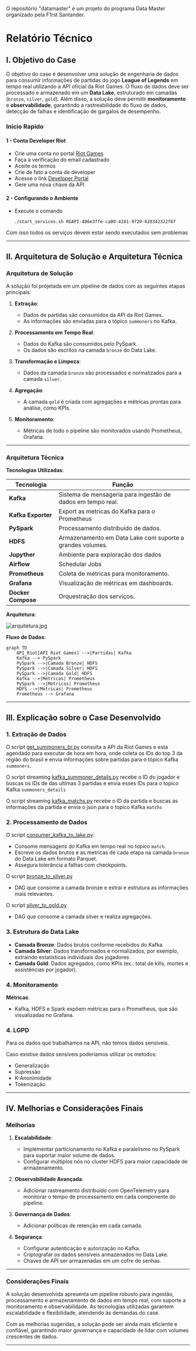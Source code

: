 O repositório "datamaster" é um projeto do programa Data Master organizado pela F1rst Santander. 

# **Relatório Técnico**

## **I. Objetivo do Case**

O objetivo do case é desenvolver uma solução de engenharia de dados para consumir informações de partidas do jogo **League of Legends** em tempo real utilizando a API oficial da Riot Games. O fluxo de dados deve ser processado e armazenado em um **Data Lake**, estruturado em camadas (`bronze`, `silver`, `gold`). Além disso, a solução deve permitir **monitoramento** e **observabilidade**, garantindo a rastreabilidade do fluxo de dados, detecção de falhas e identificação de gargalos de desempenho.

### **Inicio Rapido**

#### **1 - Conta Developer Riot**
   
   - Crie uma conta no portal [Riot Games](https://authenticate.riotgames.com/?client_id=riot-developer-portal&locale=en_US&method=riot_identity_signup&platform=web&redirect_uri=https%3A%2F%2Fauth.riotgames.com%2Fauthorize%3F_gl%3D1*mmhe2r*_ga*NTQ4MTM1NzkxLjE3Mjc4MzIwMzQ.*_ga_0X9JWXB87B*MTczMzMzMjQ4OS41LjAuMTczMzMzMjQ5MC4wLjAuMA..%26client_id%3Driot-developer-portal%26prompt%3Dsignup%26redirect_uri%3Dhttps%3A%2F%2Fdeveloper.riotgames.com%2Foauth2-callback%26response_type%3Dcode%26scope%3Dopenid%2520email%2520summoner%26ui_locales%3Den-US)
   - Faça a verificação do email cadastrado
   - Aceite os termos
   - Crie de fato a conta de developer
   - Acesse o link [Developer Portal](https://developer.riotgames.com/)
   - Gere uma nova chave da API

#### **2 - Configurando o Ambiente**
   - Execute o comando 
```
   ./start_services.sh RGAPI-406e3ffe-ca00-4181-9720-620342322f6f
``` 

Com isso todos os serviços devem estar sendo executados sem problemas

---

## **II. Arquitetura de Solução e Arquitetura Técnica**

### **Arquitetura de Solução**

A solução foi projetada em um pipeline de dados com as seguintes etapas principais:

1. **Extração**:
   - Dados de partidas são consumidos da API da Riot Games.
   - As informações são enviadas para o tópico `summoners` no Kafka.

2. **Processamento em Tempo Real**:
   - Dados do Kafka são consumidos pelo PySpark.
   - Os dados são escritos na camada `bronze` do Data Lake.

3. **Transformação e Limpeza**:
   - Dados da camada `bronze` são processados e normalizados para a camada `silver`.

4. **Agregação**:
   - A camada `gold` é criada com agregações e métricas prontas para análise, como KPIs.

5. **Monitoramento**:
   - Métricas de todo o pipeline são monitorados usando Prometheus, Grafana.

---

### **Arquitetura Técnica**

**Tecnologias Utilizadas**:

| Tecnologia         | Função                                                      |
|--------------------|-------------------------------------------------------------|
| **Kafka**          | Sistema de mensageria para ingestão de dados em tempo real. |
| **Kafka Exporter** | Export as metricas do Kafka para o Prometheus               |
| **PySpark**        | Processamento distribuído de dados.                         |
| **HDFS**           | Armazenamento em Data Lake com suporte a grandes volumes.   |
| **Jupyther**       | Ambiente para exploração dos dados                          |
| **Airflow**        | Schedular Jobs                                              |
| **Prometheus**     | Coleta de métricas para monitoramento.                      |
| **Grafana**        | Visualização de métricas em dashboards.                     |
| **Docker Compose** | Orquestração dos serviços.                                  |

**Arquitetura**:

![arquitetura.jpg](arquitetura.jpg)

**Fluxo de Dados**:

```mermaid
graph TD
    API_Riot[API Riot Games] -->|Partidas| Kafka
    Kafka --> PySpark
    PySpark -->|Camada Bronze| HDFS
    PySpark -->|Camada Silver| HDFS
    PySpark -->|Camada Gold| HDFS
    Kafka -->|Métricas| Prometheus
    PySpark -->|Métricas| Prometheus
    HDFS -->|Métricas| Prometheus
    Prometheus --> Grafana
```

---

## **III. Explicação sobre o Case Desenvolvido**

### **1. Extração de Dados**

O script [get_summoners_br.py](base/airflow/dags/get_summoners_br.py) consulta a API da Riot Games e esta agendado para executar de hora em hora, onde coleta os IDs do top 3 da região do brasil e envia informações sobre partidas para o tópico Kafka `summoners`.

O script streaming [kafka_summoner_details.py](base/riot/kafka_summoner_details.py) recebe o ID do jogador e buscas os IDs de das ultimas 3 partidas e envia esses IDs para o topico Kafka  `summoners_details`

O script streaming [kafka_matchs.py](base/riot/kafka_matchs.py) recebe o ID da partida e buscas as informações da partida e envia o json para o topico Kafka  `matchs`

### **2. Processamento de Dados**

O script [consumer_kafka_to_lake.py](base/riot/consumer_kafka_to_lake.py):
- Consome mensagens do Kafka em tempo real no topico  `match`.
- Escreve os dados brutos e as metricas de cada etapa na camada `bronze` do Data Lake em formato Parquet.
- Assegura tolerância a falhas com checkpoints.

O script [bronze_to_silver.py](base/airflow/dags/lol_bronze_to_silver.py)
- DAG que consome a camada bronze e extrai e estrutura as informações mais relevantes.

O script [silver_to_gold.py](base/airflow/dags/lol_silver_to_gold.py)
- DAG que consome a camada silver e realiza agregações.

### **3. Estrutura do Data Lake**

- **Camada Bronze**: Dados brutos conforme recebidos do Kafka.
- **Camada Silver**: Dados transformados e normalizados, por exemplo, extraindo estatísticas individuais dos jogadores.
- **Camada Gold**: Dados agregados, como KPIs (ex.: total de kills, mortes e assistências por jogador).

### **4. Monitoramento**

**Métricas**:
- Kafka, HDFS e Spark expõem métricas para o Prometheus, que são visualizadas no Grafana.

### **4. LGPD**

Para os dados que trabalhamos na API, não temos dados sensiveis.

Caso existise dados sensiveis poderiamos utilizar os metodos:
   - Generalização
   - Supressão
   - K-Anonimidade
   - Tokenização

---

## **IV. Melhorias e Considerações Finais**

### **Melhorias**

1. **Escalabilidade**:
   - Implementar particionamento no Kafka e paralelismo no PySpark para suportar maior volume de dados.
   - Configurar múltiplos nós no cluster HDFS para maior capacidade de armazenamento.

2. **Observabilidade Avançada**:
   - Adicionar rastreamento distribuído com OpenTelemetry para monitorar o tempo de processamento em cada componente do pipeline.

3. **Governança de Dados**:
   - Adicionar políticas de retenção em cada camada.

4. **Segurança**:
   - Configurar autenticação e autorização no Kafka.
   - Criptografar os dados sensíveis armazenados no Data Lake.
   - Chaves de API ser armazenadas em um cofre de senhas.

---

### **Considerações Finais**

A solução desenvolvida apresenta um pipeline robusto para ingestão, processamento e armazenamento de dados em tempo real, com suporte a monitoramento e observabilidade. As tecnologias utilizadas garantem escalabilidade e flexibilidade, atendendo às demandas do case.

Com as melhorias sugeridas, a solução pode ser ainda mais eficiente e confiável, garantindo maior governança e capacidade de lidar com volumes crescentes de dados.

---

